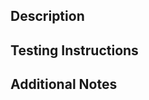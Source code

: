 ## Description
<!-- Provide a description of what your changes do. -->

## Testing Instructions
<!-- Give us step by step instructions on how to test your changes. -->

## Additional Notes
<!-- Anything else that will help us test the pull request. -->
